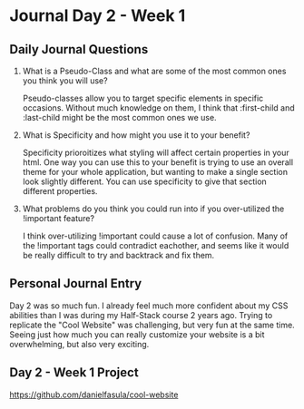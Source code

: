 # Journal Day 2 - Week 1

## Daily Journal Questions

1. What is a Pseudo-Class and what are some of the most common ones you think you will use?

    Pseudo-classes allow you to target specific elements in specific occasions. Without much knowledge on them, I think that :first-child and :last-child might be the most common ones we use.

2. What is Specificity and how might you use it to your benefit?

    Specificity prioroitizes what styling will affect certain properties in your html. One way you can use this to your benefit is trying to use an overall theme for your whole application, but wanting to make a single section look slightly different. You can use specificity to give that section different properties.


3. What problems do you think you could run into if you over-utilized the !important feature?

    I think over-utilizing !important could cause a lot of confusion. Many of the !important tags could contradict eachother, and seems like it would be really difficult to try and backtrack and fix them.
    

## Personal Journal Entry

Day 2 was so much fun. I already feel much more confident about my CSS abilities than I was during my Half-Stack course 2 years ago. Trying to replicate the "Cool Website" was challenging, but very fun at the same time. Seeing just how much you can really customize your website is a bit overwhelming, but also very exciting.

## Day 2 - Week 1 Project

https://github.com/danielfasula/cool-website


